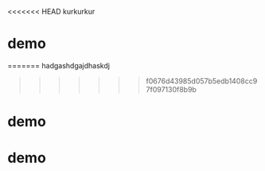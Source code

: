 <<<<<<< HEAD
kurkurkur
# demo
=======
hadgashdgajdhaskdj
>>>>>>> f0676d43985d057b5edb1408cc97f097130f8b9b
# demo
# demo
